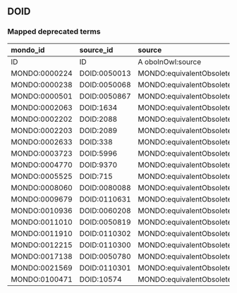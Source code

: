 ## DOID
### Mapped deprecated terms
| mondo_id      | source_id    | source                   |
|:--------------|:-------------|:-------------------------|
| ID            | ID           | A oboInOwl:source        |
| MONDO:0000224 | DOID:0050013 | MONDO:equivalentObsolete |
| MONDO:0000238 | DOID:0050068 | MONDO:equivalentObsolete |
| MONDO:0000501 | DOID:0050867 | MONDO:equivalentObsolete |
| MONDO:0002063 | DOID:1634    | MONDO:equivalentObsolete |
| MONDO:0002202 | DOID:2088    | MONDO:equivalentObsolete |
| MONDO:0002203 | DOID:2089    | MONDO:equivalentObsolete |
| MONDO:0002633 | DOID:338     | MONDO:equivalentObsolete |
| MONDO:0003723 | DOID:5996    | MONDO:equivalentObsolete |
| MONDO:0004770 | DOID:9370    | MONDO:equivalentObsolete |
| MONDO:0005525 | DOID:715     | MONDO:equivalentObsolete |
| MONDO:0008060 | DOID:0080088 | MONDO:equivalentObsolete |
| MONDO:0009679 | DOID:0110631 | MONDO:equivalentObsolete |
| MONDO:0010936 | DOID:0060208 | MONDO:equivalentObsolete |
| MONDO:0011010 | DOID:0050819 | MONDO:equivalentObsolete |
| MONDO:0011910 | DOID:0110302 | MONDO:equivalentObsolete |
| MONDO:0012215 | DOID:0110300 | MONDO:equivalentObsolete |
| MONDO:0017138 | DOID:0050780 | MONDO:equivalentObsolete |
| MONDO:0021569 | DOID:0110301 | MONDO:equivalentObsolete |
| MONDO:0100471 | DOID:10574   | MONDO:equivalentObsolete |